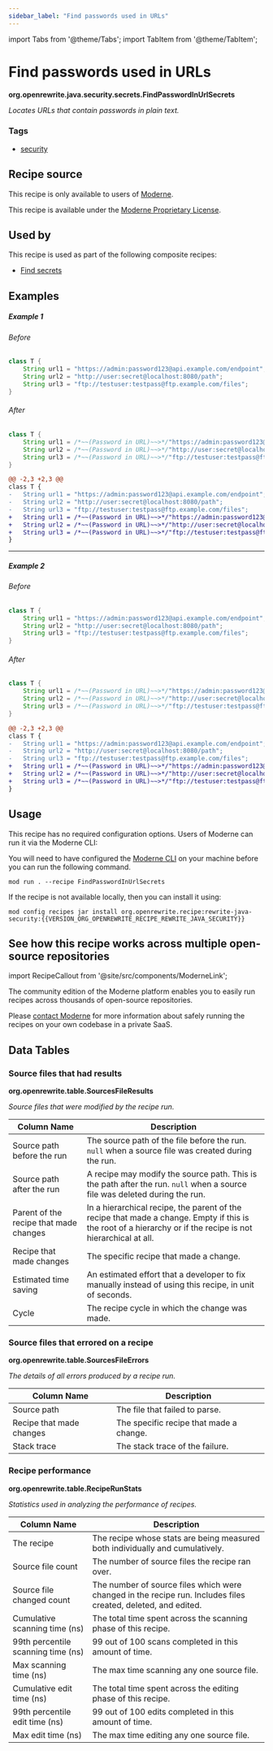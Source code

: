 ```yaml
---
sidebar_label: "Find passwords used in URLs"
---
```


import Tabs from '@theme/Tabs';
import TabItem from '@theme/TabItem';

# Find passwords used in URLs

**org.openrewrite.java.security.secrets.FindPasswordInUrlSecrets**

_Locates URLs that contain passwords in plain text._

### Tags

* [security](/reference/recipes-by-tag#security)

## Recipe source

This recipe is only available to users of [Moderne](https://docs.moderne.io/).


This recipe is available under the [Moderne Proprietary License](https://docs.moderne.io/licensing/overview).


## Used by

This recipe is used as part of the following composite recipes:

* [Find secrets](/recipes/java/security/secrets/findsecrets.md)

## Examples
##### Example 1


<Tabs groupId="beforeAfter">
<TabItem value="java" label="java">


###### Before
```java
class T {
    String url1 = "https://admin:password123@api.example.com/endpoint";
    String url2 = "http://user:secret@localhost:8080/path";
    String url3 = "ftp://testuser:testpass@ftp.example.com/files";
}
```

###### After
```java
class T {
    String url1 = /*~~(Password in URL)~~>*/"https://admin:password123@api.example.com/endpoint";
    String url2 = /*~~(Password in URL)~~>*/"http://user:secret@localhost:8080/path";
    String url3 = /*~~(Password in URL)~~>*/"ftp://testuser:testpass@ftp.example.com/files";
}
```

</TabItem>
<TabItem value="diff" label="Diff" >

```diff
@@ -2,3 +2,3 @@
class T {
-   String url1 = "https://admin:password123@api.example.com/endpoint";
-   String url2 = "http://user:secret@localhost:8080/path";
-   String url3 = "ftp://testuser:testpass@ftp.example.com/files";
+   String url1 = /*~~(Password in URL)~~>*/"https://admin:password123@api.example.com/endpoint";
+   String url2 = /*~~(Password in URL)~~>*/"http://user:secret@localhost:8080/path";
+   String url3 = /*~~(Password in URL)~~>*/"ftp://testuser:testpass@ftp.example.com/files";
}
```
</TabItem>
</Tabs>

---

##### Example 2


<Tabs groupId="beforeAfter">
<TabItem value="java" label="java">


###### Before
```java
class T {
    String url1 = "https://admin:password123@api.example.com/endpoint";
    String url2 = "http://user:secret@localhost:8080/path";
    String url3 = "ftp://testuser:testpass@ftp.example.com/files";
}
```

###### After
```java
class T {
    String url1 = /*~~(Password in URL)~~>*/"https://admin:password123@api.example.com/endpoint";
    String url2 = /*~~(Password in URL)~~>*/"http://user:secret@localhost:8080/path";
    String url3 = /*~~(Password in URL)~~>*/"ftp://testuser:testpass@ftp.example.com/files";
}
```

</TabItem>
<TabItem value="diff" label="Diff" >

```diff
@@ -2,3 +2,3 @@
class T {
-   String url1 = "https://admin:password123@api.example.com/endpoint";
-   String url2 = "http://user:secret@localhost:8080/path";
-   String url3 = "ftp://testuser:testpass@ftp.example.com/files";
+   String url1 = /*~~(Password in URL)~~>*/"https://admin:password123@api.example.com/endpoint";
+   String url2 = /*~~(Password in URL)~~>*/"http://user:secret@localhost:8080/path";
+   String url3 = /*~~(Password in URL)~~>*/"ftp://testuser:testpass@ftp.example.com/files";
}
```
</TabItem>
</Tabs>


## Usage

This recipe has no required configuration options. Users of Moderne can run it via the Moderne CLI:
<Tabs groupId="projectType">


<TabItem value="moderne-cli" label="Moderne CLI">

You will need to have configured the [Moderne CLI](https://docs.moderne.io/user-documentation/moderne-cli/getting-started/cli-intro) on your machine before you can run the following command.

```shell title="shell"
mod run . --recipe FindPasswordInUrlSecrets
```

If the recipe is not available locally, then you can install it using:
```shell
mod config recipes jar install org.openrewrite.recipe:rewrite-java-security:{{VERSION_ORG_OPENREWRITE_RECIPE_REWRITE_JAVA_SECURITY}}
```
</TabItem>
</Tabs>

## See how this recipe works across multiple open-source repositories

import RecipeCallout from '@site/src/components/ModerneLink';

<RecipeCallout link="https://app.moderne.io/recipes/org.openrewrite.java.security.secrets.FindPasswordInUrlSecrets" />

The community edition of the Moderne platform enables you to easily run recipes across thousands of open-source repositories.

Please [contact Moderne](https://moderne.io/product) for more information about safely running the recipes on your own codebase in a private SaaS.
## Data Tables

<Tabs groupId="data-tables">
<TabItem value="org.openrewrite.table.SourcesFileResults" label="SourcesFileResults">

### Source files that had results
**org.openrewrite.table.SourcesFileResults**

_Source files that were modified by the recipe run._

| Column Name | Description |
| ----------- | ----------- |
| Source path before the run | The source path of the file before the run. `null` when a source file was created during the run. |
| Source path after the run | A recipe may modify the source path. This is the path after the run. `null` when a source file was deleted during the run. |
| Parent of the recipe that made changes | In a hierarchical recipe, the parent of the recipe that made a change. Empty if this is the root of a hierarchy or if the recipe is not hierarchical at all. |
| Recipe that made changes | The specific recipe that made a change. |
| Estimated time saving | An estimated effort that a developer to fix manually instead of using this recipe, in unit of seconds. |
| Cycle | The recipe cycle in which the change was made. |

</TabItem>

<TabItem value="org.openrewrite.table.SourcesFileErrors" label="SourcesFileErrors">

### Source files that errored on a recipe
**org.openrewrite.table.SourcesFileErrors**

_The details of all errors produced by a recipe run._

| Column Name | Description |
| ----------- | ----------- |
| Source path | The file that failed to parse. |
| Recipe that made changes | The specific recipe that made a change. |
| Stack trace | The stack trace of the failure. |

</TabItem>

<TabItem value="org.openrewrite.table.RecipeRunStats" label="RecipeRunStats">

### Recipe performance
**org.openrewrite.table.RecipeRunStats**

_Statistics used in analyzing the performance of recipes._

| Column Name | Description |
| ----------- | ----------- |
| The recipe | The recipe whose stats are being measured both individually and cumulatively. |
| Source file count | The number of source files the recipe ran over. |
| Source file changed count | The number of source files which were changed in the recipe run. Includes files created, deleted, and edited. |
| Cumulative scanning time (ns) | The total time spent across the scanning phase of this recipe. |
| 99th percentile scanning time (ns) | 99 out of 100 scans completed in this amount of time. |
| Max scanning time (ns) | The max time scanning any one source file. |
| Cumulative edit time (ns) | The total time spent across the editing phase of this recipe. |
| 99th percentile edit time (ns) | 99 out of 100 edits completed in this amount of time. |
| Max edit time (ns) | The max time editing any one source file. |

</TabItem>

</Tabs>
